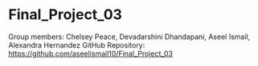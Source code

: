 # Final_Project_03
Group members: Chelsey Peace, Devadarshini Dhandapani, Aseel Ismail, Alexandra Hernandez
GitHub Repository: https://github.com/aseelismail10/Final_Project_03
